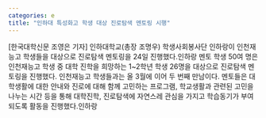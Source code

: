```yaml
---
categories: e
title: "인하대 특성화고 학생 대상 진로탐색 멘토링 시행"
---
```

[한국대학신문 조영은 기자] 인하대학교(총장 조명우) 학생사회봉사단 인하랑이 인천재능고 학생들을 대상으로 진로탐색 멘토링을 24일 진행했다.인하랑 멘토 학생 50여 명은 인천재능고 학생 중 대학 진학을 희망하는 1~2학년 학생 26명을 대상으로 진로탐색 멘토링을 진행했다. 인천재능고 학생들과는 올 3월에 이어 두 번째 만남이다. 멘토들은 대학생활에 대한 안내와 진로에 대해 함께 고민하는 프로그램, 학교생활과 관련된 고민을 나누는 시간 등을 통해 대학진학, 진로탐색에 자연스레 관심을 가지고 학습동기가 부여되도록 활동을 진행했다.인하랑